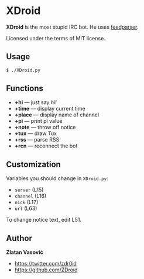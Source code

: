 # XDroid

**XDroid** is the most stupid IRC bot. He uses
[feedparser](http://code.google.com/p/feedparser/).

Licensed under the terms of MIT license.

## Usage

```bash
$ ./XDroid.py
```

## Functions

* **+hi** — just say *hi!*
* **+time** — display current time
* **+place** — display name of channel
* **+pi** — print pi value
* **+note** — throw off notice
* **+tux** — draw Tux
* **+rss** — parse RSS
* **+rcn** — reconnect the bot

## Customization

Variables you should change in `XDroid.py`:

* `server` (L15)
* `channel` (L16)
* `nick` (L17)
* `url` (L63)

To change notice text, edit L51.

## Author

**Zlatan Vasović**

* https://twitter.com/zdr0id
* https://github.com/ZDroid